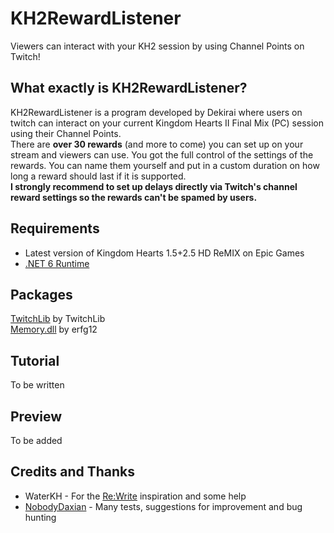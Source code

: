 


# KH2RewardListener

Viewers can interact with your KH2 session by using Channel Points on Twitch!

## What exactly is KH2RewardListener?
KH2RewardListener is a program developed by Dekirai where users on twitch can interact on your current Kingdom Hearts II Final Mix (PC) session using their Channel Points.  
There are **over 30 rewards** (and more to come) you can set up on your stream and viewers can use. 
You got the full control of the settings of the rewards. You can name them yourself and put in a custom duration on how long a reward should last if it is supported.  
**I strongly recommend to set up delays directly via Twitch's channel reward settings so the rewards can't be spamed by users.**

## Requirements

 - Latest version of Kingdom Hearts 1.5+2.5 HD ReMIX on Epic Games
 - [.NET 6 Runtime](https://dotnet.microsoft.com/en-us/download/dotnet/6.0)

## Packages
[TwitchLib](https://github.com/TwitchLib/TwitchLib) by TwitchLib  
[Memory.dll](https://github.com/erfg12/memory.dll) by erfg12

## Tutorial
To be written

## Preview
To be added

## Credits and Thanks
 - WaterKH - For the [Re:Write](https://github.com/WaterKH/ReWrite) inspiration and some help
 - [NobodyDaxian](https://www.twitch.tv/nobodydaxian) - Many tests, suggestions for improvement and bug hunting
